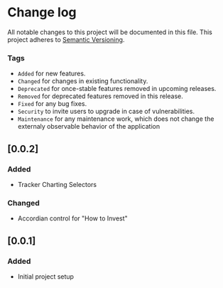 # Change log
All notable changes to this project will be documented in this file.
This project adheres to [Semantic Versioning](http://semver.org/).


### Tags
- `Added` for new features.
- `Changed` for changes in existing functionality.
- `Deprecated` for once-stable features removed in upcoming releases.
- `Removed` for deprecated features removed in this release.
- `Fixed` for any bug fixes.
- `Security` to invite users to upgrade in case of vulnerabilities.
- `Maintenance` for any maintenance work, which does not change the externaly observable behavior of the application

## [0.0.2]
### Added
- Tracker Charting Selectors
### Changed
- Accordian control for "How to Invest"

## [0.0.1]
### Added
- Initial project setup